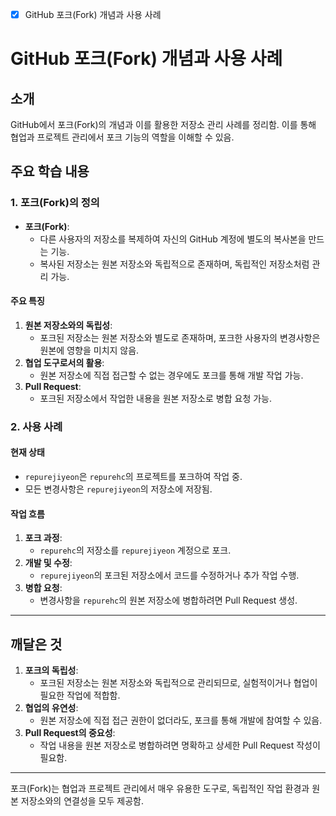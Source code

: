 - [x] GitHub 포크(Fork) 개념과 사용 사례

# GitHub 포크(Fork) 개념과 사용 사례

## 소개
GitHub에서 포크(Fork)의 개념과 이를 활용한 저장소 관리 사례를 정리함. 이를 통해 협업과 프로젝트 관리에서 포크 기능의 역할을 이해할 수 있음.

## 주요 학습 내용

### 1. 포크(Fork)의 정의
- **포크(Fork)**:
  - 다른 사용자의 저장소를 복제하여 자신의 GitHub 계정에 별도의 복사본을 만드는 기능.
  - 복사된 저장소는 원본 저장소와 독립적으로 존재하며, 독립적인 저장소처럼 관리 가능.

#### 주요 특징
1. **원본 저장소와의 독립성**:
   - 포크된 저장소는 원본 저장소와 별도로 존재하며, 포크한 사용자의 변경사항은 원본에 영향을 미치지 않음.
2. **협업 도구로서의 활용**:
   - 원본 저장소에 직접 접근할 수 없는 경우에도 포크를 통해 개발 작업 가능.
3. **Pull Request**:
   - 포크된 저장소에서 작업한 내용을 원본 저장소로 병합 요청 가능.

### 2. 사용 사례

#### 현재 상태
- `repurejiyeon`은 `repurehc`의 프로젝트를 포크하여 작업 중.
- 모든 변경사항은 `repurejiyeon`의 저장소에 저장됨.

#### 작업 흐름
1. **포크 과정**:
   - `repurehc`의 저장소를 `repurejiyeon` 계정으로 포크.
2. **개발 및 수정**:
   - `repurejiyeon`의 포크된 저장소에서 코드를 수정하거나 추가 작업 수행.
3. **병합 요청**:
   - 변경사항을 `repurehc`의 원본 저장소에 병합하려면 Pull Request 생성.

---

## 깨달은 것

1. **포크의 독립성**:
   - 포크된 저장소는 원본 저장소와 독립적으로 관리되므로, 실험적이거나 협업이 필요한 작업에 적합함.
2. **협업의 유연성**:
   - 원본 저장소에 직접 접근 권한이 없더라도, 포크를 통해 개발에 참여할 수 있음.
3. **Pull Request의 중요성**:
   - 작업 내용을 원본 저장소로 병합하려면 명확하고 상세한 Pull Request 작성이 필요함.

---

포크(Fork)는 협업과 프로젝트 관리에서 매우 유용한 도구로, 독립적인 작업 환경과 원본 저장소와의 연결성을 모두 제공함.

